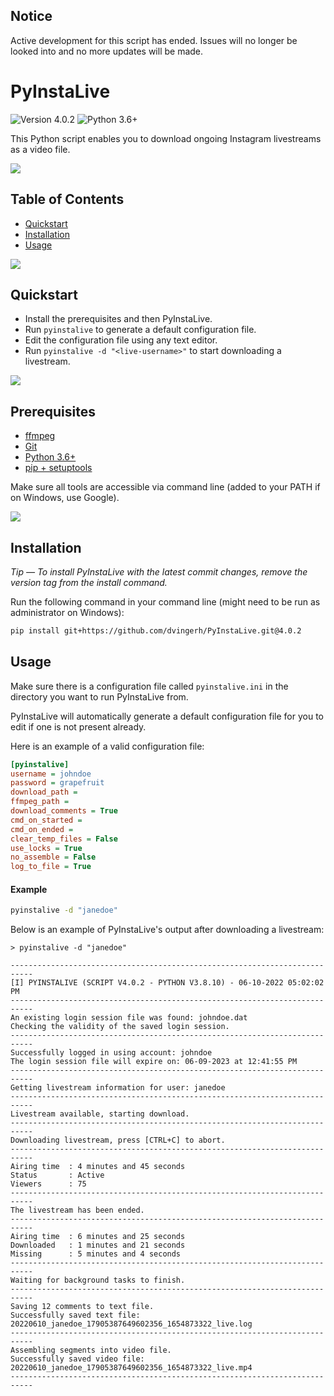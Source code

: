 ## Notice
Active development for this script has ended. Issues will no longer be looked into and no more updates will be made.


# PyInstaLive
![Version 4.0.2](https://img.shields.io/badge/Version-4.0.2-orange.svg)
![Python 3.6+](https://img.shields.io/badge/Python-3.6%2B-3776ab.svg)


This Python script enables you to download ongoing Instagram livestreams as a video file.

![](https://raw.githubusercontent.com/dvingerh/PyInstaLive/5907fc866446d5f426389a5198560075848d770e/.github/spacer.png)


## Table of Contents
- [Quickstart](https://github.com/dvingerh/PyInstaLive#quickstart)
- [Installation](https://github.com/dvingerh/PyInstaLive#installation)
- [Usage](https://github.com/dvingerh/PyInstaLive#usage)

![](https://raw.githubusercontent.com/dvingerh/PyInstaLive/5907fc866446d5f426389a5198560075848d770e/.github/spacer.png)

## Quickstart

- Install the prerequisites and then PyInstaLive.
- Run `pyinstalive` to generate a default configuration file.
- Edit the configuration file using any text editor.
- Run `pyinstalive -d "<live-username>"` to start downloading a livestream.

![](https://raw.githubusercontent.com/dvingerh/PyInstaLive/5907fc866446d5f426389a5198560075848d770e/.github/spacer.png)

## Prerequisites

- [ffmpeg](https://ffmpeg.org/download.html)
- [Git](https://git-scm.com/downloads)
- [Python 3.6+](https://www.python.org/downloads/)
- [pip + setuptools](https://pip.pypa.io/en/stable/installing/)

Make sure all tools are accessible via command line (added to your PATH if on Windows, use Google).

![](https://raw.githubusercontent.com/dvingerh/PyInstaLive/5907fc866446d5f426389a5198560075848d770e/.github/spacer.png)

## Installation

*Tip — To install PyInstaLive with the latest commit changes, remove the version tag from the install command.*

Run the following command in your command line (might need to be run as administrator on Windows):
```bash
pip install git+https://github.com/dvingerh/PyInstaLive.git@4.0.2
```

## Usage

Make sure there is a configuration file called ``pyinstalive.ini`` in the directory you want to run PyInstaLive from.

PyInstaLive will automatically generate a default configuration file for you to edit if one is not present already.

Here is an example of a valid configuration file:
```ini
[pyinstalive]
username = johndoe
password = grapefruit
download_path = 
ffmpeg_path = 
download_comments = True    
cmd_on_started =
cmd_on_ended =
clear_temp_files = False
use_locks = True
no_assemble = False
log_to_file = True
```

#### Example

```bash
pyinstalive -d "janedoe"
```

Below is an example of PyInstaLive's output after downloading a livestream:

```
> pyinstalive -d "janedoe"

---------------------------------------------------------------------------
[I] PYINSTALIVE (SCRIPT V4.0.2 - PYTHON V3.8.10) - 06-10-2022 05:02:02 PM
---------------------------------------------------------------------------
An existing login session file was found: johndoe.dat
Checking the validity of the saved login session.
---------------------------------------------------------------------------
Successfully logged in using account: johndoe
The login session file will expire on: 06-09-2023 at 12:41:55 PM
---------------------------------------------------------------------------
Getting livestream information for user: janedoe
---------------------------------------------------------------------------
Livestream available, starting download.
---------------------------------------------------------------------------
Downloading livestream, press [CTRL+C] to abort.
---------------------------------------------------------------------------
Airing time  : 4 minutes and 45 seconds
Status       : Active
Viewers      : 75
---------------------------------------------------------------------------
The livestream has been ended.
---------------------------------------------------------------------------
Airing time  : 6 minutes and 25 seconds
Downloaded   : 1 minutes and 21 seconds
Missing      : 5 minutes and 4 seconds
---------------------------------------------------------------------------
Waiting for background tasks to finish.
---------------------------------------------------------------------------
Saving 12 comments to text file.
Successfully saved text file: 20220610_janedoe_17905387649602356_1654873322_live.log
---------------------------------------------------------------------------
Assembling segments into video file.
Successfully saved video file: 20220610_janedoe_17905387649602356_1654873322_live.mp4
---------------------------------------------------------------------------
```